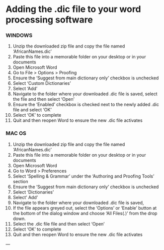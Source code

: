 # Adding the .dic file to your word processing software


### WINDOWS
1. Unzip the downloaded zip file and copy the file named ‘AfricanNames.dic’
2. Paste this file into a memorable folder on your desktop or in your documents
3. Open Microsoft Word
4. Go to File > Options > Proofing
5. Ensure the ‘Suggest from main dictionary only’ checkbox is unchecked
6. Select ‘Custom Dictionaries’
7. Select ‘Add’
8. Navigate to the folder where your downloaded .dic file is saved, select the file and then select ‘Open’
9. Ensure the ‘Enabled’ checkbox is checked next to the newly added .dic file and select  ‘OK’ 
10. Select ‘OK’ to complete
11. Quit and then reopen Word to ensure the new .dic file activates

### MAC OS
1. Unzip the downloaded zip file and copy the file named ‘AfricanNames.dic’
2. Paste this file into a memorable folder on your desktop or in your documents
3. Open Microsoft Word
4. Go to Word > Preferences
5. Select ‘Spelling & Grammar’ under the ‘Authoring and Proofing Tools’ section
6. Ensure the ‘Suggest from main dictionary only’ checkbox is unchecked
7. Select ‘Dictionaries’
8. Select’ Add’
9. Navigate to the folder where your downloaded .dic file is saved, 
10. If the file appears greyed out, select the ‘Options’ or ‘Enable’ button at the bottom of the dialog window and choose ‘All Files(*.*)’ from the drop down. 
11. Select the .dic file file and then select ‘Open’
12. Select ‘OK’ to complete
13. Quit and then reopen Word to ensure the new .dic file activates


—

